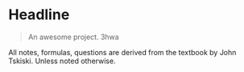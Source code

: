 # Headline

> An awesome project. 3hwa

All notes, formulas, questions are derived from the textbook by John Tskiski. Unless noted otherwise.

